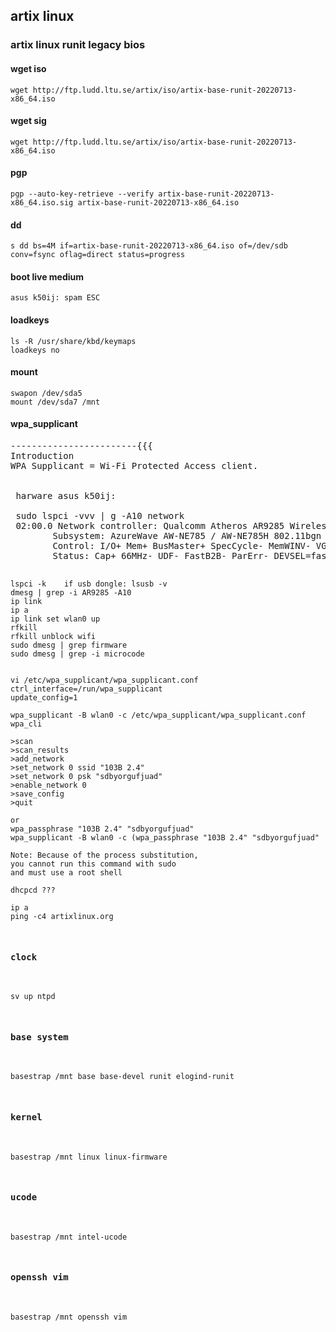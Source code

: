 ## artix linux
### artix linux runit legacy bios



#### wget iso

    wget http://ftp.ludd.ltu.se/artix/iso/artix-base-runit-20220713-x86_64.iso



#### wget sig

    wget http://ftp.ludd.ltu.se/artix/iso/artix-base-runit-20220713-x86_64.iso



#### pgp

    pgp --auto-key-retrieve --verify artix-base-runit-20220713-x86_64.iso.sig artix-base-runit-20220713-x86_64.iso



#### dd

    s dd bs=4M if=artix-base-runit-20220713-x86_64.iso of=/dev/sdb conv=fsync oflag=direct status=progress



#### boot live medium

    asus k50ij: spam ESC



#### loadkeys

    ls -R /usr/share/kbd/keymaps
    loadkeys no



#### mount

    swapon /dev/sda5
    mount /dev/sda7 /mnt



#### wpa_supplicant

<pre>------------------------{{{
Introduction
WPA Supplicant = Wi-Fi Protected Access client.


 harware asus k50ij:

 sudo lspci -vvv | g -A10 network
 02:00.0 Network controller: Qualcomm Atheros AR9285 Wireless Network Adapter (PCI-Express) (rev 01)
        Subsystem: AzureWave AW-NE785 / AW-NE785H 802.11bgn Wireless Full or Half-size Mini PCIe Card
        Control: I/O+ Mem+ BusMaster+ SpecCycle- MemWINV- VGASnoop- ParErr- Stepping- SERR- FastB2B- DisINTx-
        Status: Cap+ 66MHz- UDF- FastB2B- ParErr- DEVSEL=fast >TAbort- <TAbort- <MAbort- >SERR- <PERR- INTx-
         Latency: 0, Cache Line Size: 32 bytes
         Interrupt: pin A routed to IRQ 17
         Region 0: Memory at feaf0000 (64-bit, non-prefetchable) [size=64K]
         Capabilities: [40] Power Management version 3
                 Flags: PMEClk- DSI- D1+ D2- AuxCurrent=375mA PME(D0+,D1+,D2-,D3hot+,D3cold+)
                 Status: D0 NoSoftRst- PME-Enable- DSel=0 DScale=0 PME-
         Capabilities: [50] MSI: Enable- Count=1/1 Maskable- 64bit-

 Show kernel driver:
 lspci -k | g Network -A3 | g Kernel
         Kernel driver in use: ath9k
         Kernel modules: ath9k


sudo dmesg from arch systemd on asus k50ij:

s dmesg | grep AR9285 -A11
[    7.012654] ieee80211 phy0: Atheros AR9285 Rev:2 mem=0xffffc20e80990000, irq=17
[    7.026197] ath9k 0000:02:00.0 wlp2s0: renamed from wlan0
[    8.534409] wlp2s0: authenticate with 74:3a:ef:80:68:d8
[    8.534453] wlp2s0: 80 MHz not supported, disabling VHT
[    8.547889] wlp2s0: send auth to 74:3a:ef:80:68:d8 (try 1/3)
[    8.549691] wlp2s0: authenticated
[    8.551766] wlp2s0: associate with 74:3a:ef:80:68:d8 (try 1/3)
[    8.564091] wlp2s0: RX AssocResp from 74:3a:ef:80:68:d8 (capab=0x11 status=0 aid=5)
[    8.564222] wlp2s0: associated
[    8.681848] wlp2s0: Limiting TX power to 20 (20 - 0) dBm as advertised by 74:3a:ef:80:68:d8
[    8.681939] IPv6: ADDRCONF(NETDEV_CHANGE): wlp2s0: link becomes ready


</pre>-----------------------}}}

    lspci -k    if usb dongle: lsusb -v
    dmesg | grep -i AR9285 -A10 
    ip link
    ip a
    ip link set wlan0 up
    rfkill
    rfkill unblock wifi
    sudo dmesg | grep firmware
    sudo dmesg | grep -i microcode


    vi /etc/wpa_supplicant/wpa_supplicant.conf
    ctrl_interface=/run/wpa_supplicant
    update_config=1

    wpa_supplicant -B wlan0 -c /etc/wpa_supplicant/wpa_supplicant.conf
    wpa_cli

    >scan
    >scan_results
    >add_network
    >set_network 0 ssid "103B 2.4"
    >set_network 0 psk "sdbyorgufjuad"
    >enable_network 0
    >save_config
    >quit

    or
    wpa_passphrase "103B 2.4" "sdbyorgufjuad"
    wpa_supplicant -B wlan0 -c (wpa_passphrase "103B 2.4" "sdbyorgufjuad" 

    Note: Because of the process substitution,
    you cannot run this command with sudo
    and must use a root shell

    dhcpcd ???

    ip a
    ping -c4 artixlinux.org



#### clock

    sv up ntpd



#### base system

    basestrap /mnt base base-devel runit elogind-runit



#### kernel

    basestrap /mnt linux linux-firmware



#### ucode

    basestrap /mnt intel-ucode



#### openssh vim

    basestrap /mnt openssh vim






